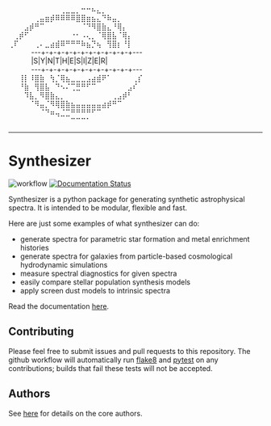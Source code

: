


⠀⠀⠀⠀⠀⠀⠀⠀⠀⠀⢀⣀⣀⡀⠒⠒⠦⣄⡀⠀⠀⠀⠀⠀⠀⠀                                      
⠀⠀⠀⠀⠀⢀⣤⣶⡾⠿⠿⠿⠿⣿⣿⣶⣦⣄⠙⠷⣤⡀⠀⠀⠀⠀                                      
⠀⠀⠀⣠⡾⠛⠉⠀⠀⠀⠀⠀⠀⠀⠈⠙⠻⣿⣷⣄⠘⢿⡄⠀⠀⠀                                      
⠀⢀⡾⠋⠀⠀⠀⠀⠀⠀⠀⠀⠐⠂⠠⢄⡀⠈⢿⣿⣧⠈⢿⡄⠀⠀                                      
⢀⠏⠀⠀⠀⢀⠄⣀⣴⣾⠿⠛⠛⠛⠷⣦⡙⢦⠀⢻⣿⡆⠘⡇⠀⠀                                          
⠀⠀⠀⠀ ---+-+-+-+-+-+-+-+-+-+-+-+---                                      
⠀⠀⠀⠀    |S|Y|N|T|H|E|S|I|Z|E|R|                                      
⠀⠀⠀⠀ ---+-+-+-+-+-+-+-+-+-+-+-+---                                      
⠀⠀⢸⡇⠸⣿⣷⠀⢳⡈⢿⣦⣀⣀⣀⣠⣴⣾⠟⠁⠀⠀⠀⠀⢀⡎                                      
⠀⠀⠘⣷⠀⢻⣿⣧⠀⠙⠢⠌⢉⣛⠛⠋⠉⠀⠀⠀⠀⠀⠀⣠⠎⠀                                      
⠀⠀⠀⠹⣧⡀⠻⣿⣷⣄⡀⠀⠀⠀⠀⠀⠀⠀⠀⠀⢀⣠⡾⠃⠀⠀                                      
⠀⠀⠀⠀⠈⠻⣤⡈⠻⢿⣿⣷⣦⣤⣤⣤⣤⣤⣴⡾⠛⠉⠀⠀⠀⠀                                      
⠀⠀⠀⠀⠀⠀⠈⠙⠶⢤⣈⣉⠛⠛⠛⠛⠋⠉⠀⠀⠀⠀⠀⠀⠀⠀                                      
⠀⠀⠀⠀⠀⠀⠀⠀⠀⠀⠀⠀⠉⠉⠉⠁⠀⠀⠀⠀⠀⠀⠀⠀⠀⠀                                      

***

# Synthesizer

![workflow](https://github.com/flaresimulations/synthesizer/actions/workflows/python-app.yml/badge.svg)
[![Documentation Status](https://readthedocs.org/projects/synthesizer-docs/badge/?version=latest)](https://synthesizer-docs.readthedocs.io/en/latest/?badge=latest)

Synthesizer is a python package for generating synthetic astrophysical spectra. It is intended to be modular, flexible and fast.

Here are just some examples of what synthesizer can do:
- generate spectra for parametric star formation and metal enrichment histories
- generate spectra for galaxies from particle-based cosmological hydrodynamic simulations
- measure spectral diagnostics for given spectra
- easily compare stellar population synthesis models
- apply screen dust models to intrinsic spectra

Read the documentation [here](https://synthesizer-docs.readthedocs.io/en/latest/).

## Contributing

Please feel free to submit issues and pull requests to this repository. 
The github workflow will automatically run [flake8](https://flake8.pycqa.org/en/latest/) and [pytest](https://docs.pytest.org/en/7.2.x/) on any contributions; builds that fail these tests will not be accepted.

## Authors

See [here](AUTHORS.rst) for details on the core authors.

